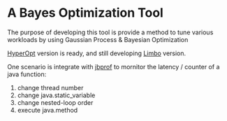 # A Bayes Optimization Tool

The purpose of developing this tool is provide a method to tune various workloads by using Gaussian Process & Bayesian Optimization


[HyperOpt](https://github.com/hyperopt/hyperopt) version is ready, and still developing [Limbo](https://github.com/resibots/limbo) version.

One scenario is integrate with [jbprof](https://github.com/weixingsun/jbprof) to mornitor the latency / counter of a java function:
1. change thread number
2. change java.static_variable
3. change nested-loop order
4. execute java.method
